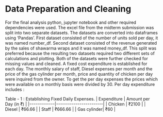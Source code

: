 # Data Preparation and Cleaning 
For the final analysis python, jupyter notebook and other required dependencies were used. The excel file from the midterm submission was split into two separate datasets. The datasets are converted into dataframes using ‘Pandas’. First dataset consisted of the number of units sold per day, it was named number_df. Second dataset consisted of the revenue generated by the sales of shawarma wraps and it was named money_df. This split was preferred because the resulting two datasets required two different sets of calculations and plotting. Both of the datasets were further checked for missing values and cleaned. A fixed cost expenditure is established for each day. The monthly salary of staff, Diesel expenses per month and the price of the gas cylinder per month, price and quantity of chicken per day were inquired from the owner. To get the per day expenses the prices which were available on a monthly basis were divided by 30. Per day expenditure includes : 

 Table - 1 : Establishing Fixed Daily Expenses.
| Expenditure | Amount per Day (in ₹) |
|-------------|------------------------|
| Chicken     | ₹2100                  |
| Diesel      | ₹66.66                 |
| Staff       | ₹666.66                |
| Gas cylinder| ₹60                    |



